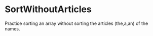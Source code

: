 # SortWithoutArticles


Practice sorting an array without sorting the articles (the,a,an) of the names.
